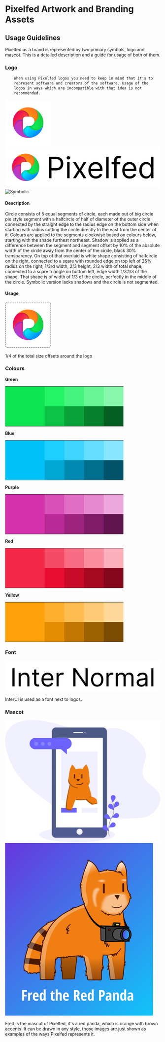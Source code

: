 # Pixelfed Artwork and Branding Assets

## Usage Guidelines

Pixelfed as a brand is represented by two primary symbols, logo and mascot. This
is a detailed description and a guide for usage of both of them.

### Logo

		When using Pixelfed logos you need to keep in mind that it's to
		represent software and creators of the software. Usage of the
		logos in ways which are incompatible with that idea is not
		recommended.

![Icon](/logo/icon.svg)
![Icon with text](/logo/icon_with_text.svg)
![Symbolic](/logo/sybmolic.svg)


#### Description

Circle consists of 5 equal segments of circle, each made out of big circle pie
style segment with a halfcircle of half of diameter of the outer circle
connected by the straight edge to the radius edge on the bottom side when
starting with radius cutting the circle directly to the east from the center of
it. Colours are applied to the segments clockwise based on colours below,
starting with the shape furthest northeast. Shadow is applied as a difference
between the segment and segment offset by 10% of the absolute width of the
circle away from the center of the circle, black 30% transparency. On top of
that overlaid is white shape consisting of halfcircle on the right, connected to
a sqare with rounded edge on top left of 25% radius on the right, 1/3rd width,
2/3 height, 2/3 width of total shape, connected to a sqare triangle on bottom
left, edge width 1/3:1/3 of the shape. That shape is of width of 1/3 of the
circle, perfectly in the middle of the circle. Symbolic version lacks shadows
and the circle is not segmented.

#### Usage

![Offsets](/usage/offsets.svg)

1/4 of the total size offsets around the logo

### Colours

**Green**

<table>
<tbody>
<tr>
<td style="padding: 4rem; background: #0de552" rowspan="2"></td>
<td style="padding: 2rem; background: #23f365"></td>
<td style="padding: 2rem; background: #45f47d"></td>
<td style="padding: 2rem; background: #67f695"></td>
<td style="padding: 2rem; background: #89f8ac"></td>
</tr>
<tr>
<td style="padding: 2rem; background: #0bc346"></td>
<td style="padding: 2rem; background: #09a13a"></td>
<td style="padding: 2rem; background: #07802e"></td>
<td style="padding: 2rem; background: #055e22"></td>
</tr>
</tbody>
</table>

**Blue**

<table>
<tbody>
<tr>
<td style="padding: 4rem; background: #00c2f8" rowspan="2"></td>
<td style="padding: 2rem; background: #1dceff"></td>
<td style="padding: 2rem; background: #40d5ff"></td>
<td style="padding: 2rem; background: #64ddff"></td>
<td style="padding: 2rem; background: #88e5ff"></td>
</tr>
<tr>
<td style="padding: 2rem; background: #00a6d4"></td>
<td style="padding: 2rem; background: #008ab1"></td>
<td style="padding: 2rem; background: #006e8d"></td>
<td style="padding: 2rem; background: #005269"></td>
</tr>
</tbody>
</table>

**Purple**

<table>
<tbody>
<tr>
<td style="padding: 4rem; background: #d332ac" rowspan="2"></td>
<td style="padding: 2rem; background: #d94fb8"></td>
<td style="padding: 2rem; background: #e06dc4"></td>
<td style="padding: 2rem; background: #e68ad0"></td>
<td style="padding: 2rem; background: #eca8dc"></td>
</tr>
<tr>
<td style="padding: 2rem; background: #b92896"></td>
<td style="padding: 2rem; background: #9c227e"></td>
<td style="padding: 2rem; background: #7f1b67"></td>
<td style="padding: 2rem; background: #61154f"></td>
</tr>
</tbody>
</table>

**Red**

<table>
<tbody>
<tr>
<td style="padding: 4rem; background: #f32848" rowspan="2"></td>
<td style="padding: 2rem; background: #f54a65"></td>
<td style="padding: 2rem; background: #f76c82"></td>
<td style="padding: 2rem; background: #f98d9e"></td>
<td style="padding: 2rem; background: #fbafbb"></td>
</tr>
<tr>
<td style="padding: 2rem; background: #ea0d30"></td>
<td style="padding: 2rem; background: #c80b29"></td>
<td style="padding: 2rem; background: #a70922"></td>
<td style="padding: 2rem; background: #85071b"></td>
</tr>
</tbody>
</table>

**Yellow**

<table>
<tbody>
<tr>
<td style="padding: 4rem; background: #ffa10a" rowspan="2"></td>
<td style="padding: 2rem; background: #ffaf2e"></td>
<td style="padding: 2rem; background: #ffbc51"></td>
<td style="padding: 2rem; background: #ffca75"></td>
<td style="padding: 2rem; background: #ffd899"></td>
</tr>
<tr>
<td style="padding: 2rem; background: #e58d00"></td>
<td style="padding: 2rem; background: #c27700"></td>
<td style="padding: 2rem; background: #9e6100"></td>
<td style="padding: 2rem; background: #7a4b00"></td>
</tr>
</tbody>
</table>

### Font

![inter](/usage/inter.svg)

InterUI is used as a font next to logos.

### Mascot

![Fred in a Phone](/usage/fred_in_a_phone.svg)
![Fred Static](/usage/fred_static.svg)

Fred is the mascot of Pixelfed, it's a red panda, which is orange with brown
accents. It can be drawn in any style, those images are just shown as examples
of the ways Pixelfed represents it.


